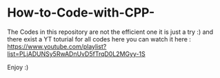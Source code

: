 # How-to-Code-with-CPP-

The Codes in this repository are not the efficient one it is just a try :)
and there exist a YT toturial for all codes here you can watch it here :
https://www.youtube.com/playlist?list=PLjADUNSy5RwADnUvD5fTrqD0L2MGyy-1S

Enjoy :)

